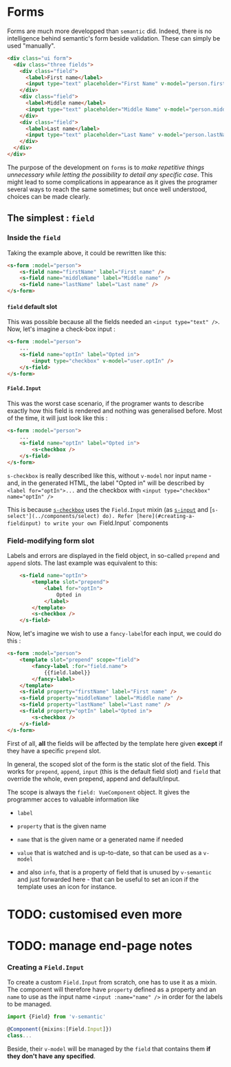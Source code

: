 # Forms

Forms are much more developped than `semantic` did. Indeed, there is no intelligence behind semantic's form beside validation.
These can simply be used "manually".
```html
<div class="ui form">
  <div class="three fields">
    <div class="field">
      <label>First name</label>
      <input type="text" placeholder="First Name" v-model="person.firstName">
    </div>
    <div class="field">
      <label>Middle name</label>
      <input type="text" placeholder="Middle Name" v-model="person.middleName">
    </div>
    <div class="field">
      <label>Last name</label>
      <input type="text" placeholder="Last Name" v-model="person.lastName">
    </div>
  </div>
</div>
```

The purpose of the development on `forms` is to *make repetitive things unnecessary while letting the possibility to detail any specific case*. This might lead to some complications in appearance as it gives the programer several ways to reach the same sometimes; but once well understood, choices can be made clearly.

## The simplest : `field`
### Inside the `field`
Taking the example above, it could be rewritten like this:
```html
<s-form :model="person">
	<s-field name="firstName" label="First name" />
	<s-field name="middleName" label="Middle name" />
	<s-field name="lastName" label="Last name" />
</s-form>
```
#### `field` default slot
This was possible because all the fields needed an `<input type="text" />`. Now, let's imagine a check-box input :

```html
<s-form :model="person">
	...
	<s-field name="optIn" label="Opted in">
		<input type="checkbox" v-model="user.optIn" />
	</s-field>
</s-form>
```

#### `Field.Input`
This was the worst case scenario, if the programer wants to describe exactly how this field  is rendered and nothing was generalised before.
Most of the time, it will just look like this :

```html
<s-form :model="person">
	...
	<s-field name="optIn" label="Opted in">
		<s-checkbox />
	</s-field>
</s-form>
```
`s-checkbox` is really described like this, without `v-model` nor input name - and, in the generated HTML, the label "Opted in" will be described by `<label for="optIn">...` and the checkbox with `<input type="checkbox" name="optIn" />`

This is because [`s-checkbox`](../components/checkbox.md) uses the `Field.Input` mixin (as [`s-input`](../components/input.md) and [`s-select'](../components/select) do).
Refer [here](#creating-a-fieldinput) to write your own `Field.Input` components

### Field-modifying form slot
Labels and errors are displayed in the field object, in so-called `prepend` and `append` slots. The last example was equivalent to this:
```html
	<s-field name="optIn">
		<template slot="prepend">
			<label for="optIn">
				Opted in
			</label>
		</template>
		<s-checkbox />
	</s-field>
```

Now, let's imagine we wish to use a `fancy-label`for each input, we could do this :

```html
<s-form :model="person">
	<template slot="prepend" scope="field">
		<fancy-label :for="field.name">
			{{field.label}}
		</fancy-label>
	</template>
	<s-field property="firstName" label="First name" />
	<s-field property="middleName" label="Middle name" />
	<s-field property="lastName" label="Last name" />
	<s-field property="optIn" label="Opted in">
		<s-checkbox />
	</s-field>
</s-form>
```

First of all, **all** the fields will be affected by the template here given **except** if they have a specific `prepend` slot.

In general, the scoped slot of the form is the static slot of the field. This works for `prepend`, `append`, `input` (this is the default field slot) and `field` that override the whole, even prepend, append and default/input.

The scope is always the `field: VueComponent` object. It gives the programmer acces to valuable information like
- `label`
- `property` that is the given name
- `name` that is the given name or a generated name if needed
- `value` that is watched and is up-to-date, so that can be used as a `v-model`

- and also `info`, that is a property of field that is unused by `v-semantic` and just forwarded here - that can be useful to set an icon if the template uses an icon for instance.
# TODO: customised even more
# TODO: manage end-page notes
### Creating a `Field.Input`

To create a custom `Field.Input` from scratch, one has to use it as a mixin. The component will therefore have `property` defined as a property and an `name` to use as the input name `<input :name="name" />` in order for the labels to be managed.

```typescript
import {Field} from 'v-semantic'

@Component({mixins:[Field.Input]})
class...
```
Beside, their `v-model` will be managed by the `field` that contains them **if they don't have any specified**.
